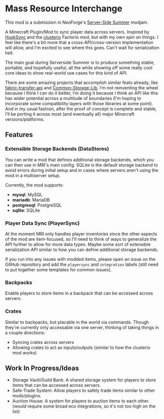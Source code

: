 # Mass Resource Interchange

This mod is a submission in NeoForge's [Server-Side Summer](<https://neoforged.net/news/2025serversidesummer/>) modjam.

A Minecraft Plugin/Mod to sync player data across servers. Inspired by [HuskSync](https://www.spigotmc.org/resources/husksync-1-16-1-19-synchronize-player-inventories-data-cross-server.97144/) and the [clusterio](<https://github.com/clusterio/clusterio>) Factorio mod, but with my own spin on things. I feel like there's a bit more that a cross-API/cross-version implementation will allow, and I'm excited to see where this goes. Can't wait for serialization hell.

The main goal during Serverside Summer is to produce something stable, portable, and hopefully useful, all the while showing off some really cool core ideas to show real-world use cases for this kind of API.

There are some amazing projects that accomplish similar feats already, like [fabric-transfer-api](<https://wiki.fabricmc.net/tutorial:transfer-api>) and [Common-Storage-Lib](<https://github.com/terrarium-earth/Common-Storage-Lib>), I’m not reinventing the wheel because I think I can do it better, I’m doing it because I think an API like this has wider potential across a multitude of boundaries (I'm hoping to incorporate some compatibility layers with those libraries at some point).
And in my usual fashion, after the proof of concept is complete and stable, I’ll be porting it across most (and eventually all) major Minecraft versions/platforms.


## Features

### Extensible Storage Backends (DataStores)

You can write a mod that defines additional storage backends, which you can then use in MRI's main config.
SQLite is the default storage backend to avoid errors during initial setup and in cases where servers aren't using the
mod in a multiserver setup.

Currently, the mod supports:

- **mysql**: MySQL
- **mariadb**: MariaDB
- **postgresql**: PostgreSQL
- **sqlite**: SQLite

### Player Data Sync (PlayerSync)

At the moment MRI only handles player inventories since the other aspects of the mod are item-focused, so I'll need to
think of ways to generalize the API further to allow for more data types. Maybe some sort of extensible serialization
API similar to how you can define additional storage backends.

If you run into any issues with modded items, please open an issue on the GitHub repository and add the `playersync`
and `integration` labels (still need to put together some templates for common issues).

### Backpacks

Enable players to store items in a backpack that can be accessed across servers.

[//]: # (Add additonal notes on command usage)

### Crates

Similar to backpacks, but placable in the world via commands. Though they're currently only accessable via one server,
thinking of taking things in a couple directions:
- Syncing crates across servers
- Allowing crates to act as inputs/outputs (similar to how the clusterio mod works)

[//]: # (Add additonal notes on command usage)

## Work In Progress/Ideas

- Storage Vault/Guild Bank: A shared storage system for players to store items that can be accessed across servers.
- Safe-Trade System: Allow players to safely trade items similar to other mods/plugins.
- Auction House: A system for players to auction items to each other. (would require some broad eco integrations, so it's not too high on the list)
